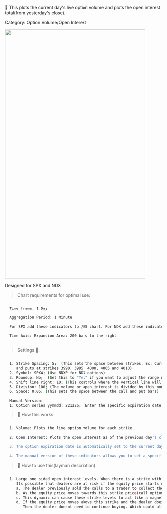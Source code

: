 🚀 This plots the current day's live option volume and plots the open interest total(from yesterday's close).

Category: Option Volume/Open Interest


<img src="https://user-images.githubusercontent.com/75052782/204035580-ab8c13b2-acaf-4ab3-85f9-a7dfd8685551.png" width="450" height="800">

Designed for SPX and NDX

> Chart requirements for optimal use:
```bash

  Time frame: 1 Day

  Aggregation Period: 1 Minute
  
  For SPX add these indicators to /ES chart. For NDX add these indicators to /NQ chart.
  
  Time Axis: Expansion Area: 200 bars to the right
  
```




> Settings 👷‍:

```bash

  1. Strike Spacing: 5;  (This sets the space between strikes. Ex: Current SPX price is 4000. It will monitor calls
     and puts at strikes 3990, 3995, 4000, 4005 and 4010)
  2. Symbol: SPXW; (Use NDXP for NDX options)
  3. Roundup: No;  (Set this to "Yes" if you want to adjust the range monitored to higher strikes)
  4. Shift line right: 10; (This controls where the vertical line will plot on your chart. Larger # pushes it to the right)
  5. Division: 100; (The volume or open interest is divided by this number. Gives user adjustability depending on chart size)
  6. Space: 0.05; (This sets the space between the call and put bars)
  
  Manual Version:
  1. Option series yymmdd: 221226; (Enter the specific expiration date you want to monitor)


 ```


> 🧪 How this works: 

```bash

  1. Volume: Plots the live option volume for each strike.
  
  2. Open Interest: Plots the open interest as of the previous day's close.
  
  3. The option expiration date is automatically set to the current day.(Ideal for SPY and QQQ)
  
  4. The manual version of these indicators allows you to set a specific expiration date.

 ```
 
> 🦖 How to use this(layman description):
```bash

  1. Large one sided open interest levels. When there is a strike with large call open interest compared to put open interest.
     Its possible that dealers are at risk if the equity price starts moving towards that strike.
     a. The dealer previously sold the calls to a trader to collect the premium. The dealer has to protect his position.
     b. As the equity price moves towards this strike price(call option value increases) the dealer would have to buy the equity.
     c. This dynamic can cause these strike levels to act like a magnet. Possible pinning effect.
     d. If the equity price moves above this strike and the dealer doesnt have exposure at higher strikes. 
        Then the dealer doesnt need to continue buying. Which could allow the price to fall back to the strike.
       
```
